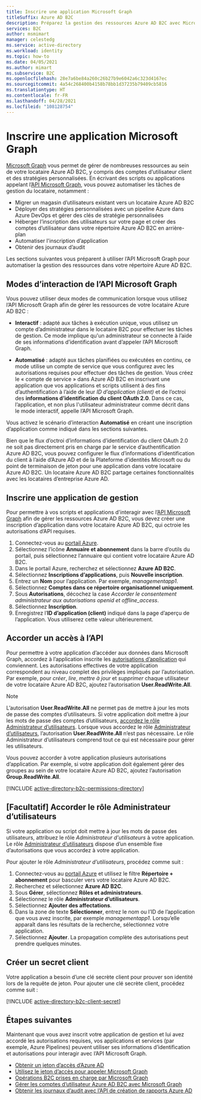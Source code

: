 ```yaml
---
title: Inscrire une application Microsoft Graph
titleSuffix: Azure AD B2C
description: Préparez la gestion des ressources Azure AD B2C avec Microsoft Graph en inscrivant une application disposant des autorisations API Graph requises.
services: B2C
author: msmimart
manager: celestedg
ms.service: active-directory
ms.workload: identity
ms.topic: how-to
ms.date: 04/05/2021
ms.author: mimart
ms.subservice: B2C
ms.openlocfilehash: 28e7a6be84a260c26b27b9e6042a6c323d4167ec
ms.sourcegitcommit: 4a54c268400b4158b78bb1d37235b79409cb5816
ms.translationtype: HT
ms.contentlocale: fr-FR
ms.lasthandoff: 04/28/2021
ms.locfileid: "108128754"
---
```

# <a name="register-a-microsoft-graph-application"></a>Inscrire une application Microsoft Graph

[Microsoft Graph][ms-graph] vous permet de gérer de nombreuses ressources au sein de votre locataire Azure AD B2C, y compris des comptes d’utilisateur client et des stratégies personnalisées. En écrivant des scripts ou applications appelant l’[API Microsoft Graph][ms-graph-api], vous pouvez automatiser les tâches de gestion du locataire, notamment :

* Migrer un magasin d’utilisateurs existant vers un locataire Azure AD B2C
* Déployer des stratégies personnalisées avec un pipeline Azure dans Azure DevOps et gérer des clés de stratégie personnalisées
* Héberger l’inscription des utilisateurs sur votre page et créer des comptes d’utilisateur dans votre répertoire Azure AD B2C en arrière-plan
* Automatiser l'inscription d’application
* Obtenir des journaux d’audit

Les sections suivantes vous préparent à utiliser l’API Microsoft Graph pour automatiser la gestion des ressources dans votre répertoire Azure AD B2C.

## <a name="microsoft-graph-api-interaction-modes"></a>Modes d’interaction de l’API Microsoft Graph

Vous pouvez utiliser deux modes de communication lorsque vous utilisez l’API Microsoft Graph afin de gérer les ressources de votre locataire Azure AD B2C :

* **Interactif** : adapté aux tâches à exécution unique, vous utilisez un compte d’administrateur dans le locataire B2C pour effectuer les tâches de gestion. Ce mode implique qu'un administrateur se connecte à l’aide de ses informations d’identification avant d’appeler l’API Microsoft Graph.

* **Automatisé** : adapté aux tâches planifiées ou exécutées en continu, ce mode utilise un compte de service que vous configurez avec les autorisations requises pour effectuer des tâches de gestion. Vous créez le « compte de service » dans Azure AD B2C en inscrivant une application que vos applications et scripts utilisent à des fins d’authentification à l’aide de leur *ID d’application (client)* et de l’octroi des **informations d’identification du client OAuth 2.0**. Dans ce cas, l’application, et non plus l'utilisateur administrateur comme décrit dans le mode interactif, appelle l’API Microsoft Graph.

Vous activez le scénario d’interaction **Automatisé** en créant une inscription d’application comme indiqué dans les sections suivantes.

Bien que le flux d’octroi d’informations d’identification du client OAuth 2.0 ne soit pas directement pris en charge par le service d’authentification Azure AD B2C, vous pouvez configurer le flux d’informations d’identification du client à l’aide d’Azure AD et de la Plateforme d’identités Microsoft ou du point de terminaison de jeton pour une application dans votre locataire Azure AD B2C. Un locataire Azure AD B2C partage certaines fonctionnalités avec les locataires d’entreprise Azure AD.

## <a name="register-management-application"></a>Inscrire une application de gestion

Pour permettre à vos scripts et applications d'interagir avec l’[API Microsoft Graph][ms-graph-api] afin de gérer les ressources Azure AD B2C, vous devez créer une inscription d’application dans votre locataire Azure AD B2C, qui octroie les autorisations d’API requises.

1. Connectez-vous au [portail Azure](https://portal.azure.com).
1. Sélectionnez l’icône **Annuaire et abonnement** dans la barre d’outils du portail, puis sélectionnez l’annuaire qui contient votre locataire Azure AD B2C.
1. Dans le portail Azure, recherchez et sélectionnez **Azure AD B2C**.
1. Sélectionnez **Inscriptions d’applications**, puis **Nouvelle inscription**.
1. Entrez un **Nom** pour l’application. Par exemple, *managementapp1*.
1. Sélectionnez **Comptes dans ce répertoire organisationnel uniquement**.
1. Sous **Autorisations**, décochez la case *Accorder le consentement administrateur aux autorisations openid et offline_access*.
1. Sélectionnez **Inscription**.
1. Enregistrez l’**ID d’application (client)** indiqué dans la page d’aperçu de l’application. Vous utiliserez cette valeur ultérieurement.

## <a name="grant-api-access"></a>Accorder un accès à l’API

Pour permettre à votre application d’accéder aux données dans Microsoft Graph, accordez à l’application inscrite les [autorisations d’application](/graph/permissions-reference) qui conviennent. Les autorisations effectives de votre application correspondent au niveau complet des privilèges impliqués par l’autorisation. Par exemple, pour *créer*, *lire*, *mettre à jour* et *supprimer* chaque utilisateur de votre locataire Azure AD B2C, ajoutez l’autorisation **User.ReadWrite.All**. 

> [!NOTE]
> L’autorisation **User.ReadWrite.All** ne permet pas de mettre à jour les mots de passe des comptes d’utilisateurs. Si votre application doit mettre à jour les mots de passe des comptes d’utilisateurs, [accordez le rôle Administrateur d’utilisateurs](#optional-grant-user-administrator-role). Lorsque vous accordez le rôle [Administrateur d’utilisateurs](../active-directory/roles/permissions-reference.md#user-administrator), l’autorisation **User.ReadWrite.All** n’est pas nécessaire. Le rôle Administrateur d’utilisateurs comprend tout ce qui est nécessaire pour gérer les utilisateurs.

Vous pouvez accorder à votre application plusieurs autorisations d’application. Par exemple, si votre application doit également gérer des groupes au sein de votre locataire Azure AD B2C, ajoutez l’autorisation **Group.ReadWrite.All**. 

[!INCLUDE [active-directory-b2c-permissions-directory](../../includes/active-directory-b2c-permissions-directory.md)]


## <a name="optional-grant-user-administrator-role"></a>[Facultatif] Accorder le rôle Administrateur d’utilisateurs

Si votre application ou script doit mettre à jour les mots de passe des utilisateurs, attribuez le rôle *Administrateur d'utilisateurs* à votre application. Le rôle [Administrateur d’utilisateurs](../active-directory/roles/permissions-reference.md#user-administrator) dispose d’un ensemble fixe d’autorisations que vous accordez à votre application. 

Pour ajouter le rôle *Administrateur d’utilisateurs*, procédez comme suit :

1. Connectez-vous au [portail Azure](https://portal.azure.com) et utilisez le filtre **Répertoire + abonnement** pour basculer vers votre locataire Azure AD B2C.
1. Recherchez et sélectionnez **Azure AD B2C**.
1. Sous **Gérer**, sélectionnez **Rôles et administrateurs**.
1. Sélectionnez le rôle **Administrateur d’utilisateurs**. 
1. Sélectionnez **Ajouter des affectations**.
1. Dans la zone de texte **Sélectionner**, entrez le nom ou l’ID de l’application que vous avez inscrite, par exemple *managementapp1*. Lorsqu’elle apparaît dans les résultats de la recherche, sélectionnez votre application.
1. Sélectionnez **Ajouter**. La propagation complète des autorisations peut prendre quelques minutes.

## <a name="create-client-secret"></a>Créer un secret client

Votre application a besoin d’une clé secrète client pour prouver son identité lors de la requête de jeton. Pour ajouter une clé secrète client, procédez comme suit :

[!INCLUDE [active-directory-b2c-client-secret](../../includes/active-directory-b2c-client-secret.md)]


## <a name="next-steps"></a>Étapes suivantes

Maintenant que vous avez inscrit votre application de gestion et lui avez accordé les autorisations requises, vos applications et services (par exemple, Azure Pipelines) peuvent utiliser ses informations d’identification et autorisations pour interagir avec l’API Microsoft Graph. 

* [Obtenir un jeton d’accès d’Azure AD](/graph/auth-v2-service#4-get-an-access-token)
* [Utilisez le jeton d’accès pour appeler Microsoft Graph](/graph/auth-v2-service#4-get-an-access-token)
* [Opérations B2C prises en charge par Microsoft Graph](microsoft-graph-operations.md)
* [Gérer les comptes d’utilisateur Azure AD B2C avec Microsoft Graph](microsoft-graph-operations.md)
* [Obtenir les journaux d’audit avec l’API de création de rapports Azure AD](view-audit-logs.md#get-audit-logs-with-the-azure-ad-reporting-api)

<!-- LINKS -->
[ms-graph]: /graph/
[ms-graph-api]: /graph/api/overview